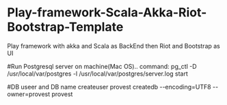 # Play-framework-Scala-Akka-Riot-Bootstrap-Template
Play framework with akka and Scala as BackEnd then Riot and Bootstrap as UI


#Run Postgresql server on machine(Mac OS)..
  command: pg_ctl -D /usr/local/var/postgres -l /usr/local/var/postgres/server.log start

#DB useer and DB name
  createuser provest
  createdb --encoding=UTF8 --owner=provest provest

